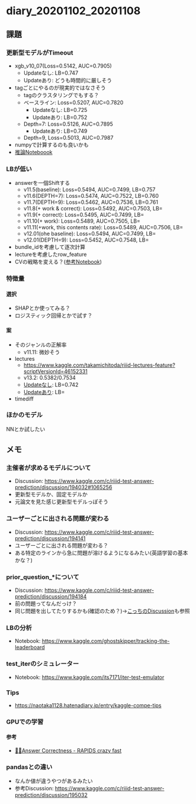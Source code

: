 # diary_20201102_20201108
## 課題
### 更新型モデルがTimeout
- xgb_v10_07(Loss=0.5142, AUC=0.7905)
  - Updateなし: LB=0.747
  - Updateあり: どうも時間的に厳しそう
- tagごとにやるのが現実的ではなさそう
  - tagのクラスタリングでもする？
  - ベースライン: Loss=0.5207, AUC=0.7820
    - Updateなし: LB=0.725
    - Updateあり: LB=0.752
  - Depth=7: Loss=0.5126, AUC=0.7895
    - Updateあり: LB=0.749
  - Depth=9, Loss=0.5013, AUC=0.7987
- numpyで計算するのも良いかも
- [推論Noteboook](https://www.kaggle.com/takamichitoda/riiid-xgboost-infer-save-user-correct)
### LBが低い
- answerを一個Shiftする
  - v11.5(baseline): Loss=0.5494, AUC=0.7499, LB=0.757
  - v11.6(DEPTH=7): Loss=0.5474, AUC=0.7522, LB=0.760
  - v11.7(DEPTH=9): Loss=0.5462, AUC=0.7536, LB=0.761
  - v11.8(+ work & correct): Loss=0.5492, AUC=0.7503, LB=
  - v11.9(+ correct): Loss=0.5495, AUC=0.7499, LB=
  - v11.10(+ work): Loss=0.5489, AUC=0.7505, LB=
  - v11.11(+work, this contents rate): Loss=0.5489, AUC=0.7506, LB=
  - v12.01(ohe baseline): Loss=0.5494, AUC=0.7499, LB=
  - v12.01(DEPTH=9): Loss=0.5452, AUC=0.7548, LB=
- bundle_idを考慮して逐次計算
- lectureを考慮したrow_feature
- CVの戦略を変える？([参考Notebook](https://www.kaggle.com/its7171/cv-strategy))
### 特徴量
#### 選択
- SHAPとか使ってみる？
- ロジスティック回帰とかで試す？
#### 案
- そのジャンルの正解率
  - v11.11: 微妙そう
- lectures
  - https://www.kaggle.com/takamichitoda/riiid-lectures-feature?scriptVersionId=46152331
  - v13.2: 0.5382/0.7534
  - [Updateなし](https://www.kaggle.com/takamichitoda/riiid-xgboost-infer-save-user-correct?scriptVersionId=46200759): LB=0.742
  - [Updateあり](https://www.kaggle.com/takamichitoda/riiid-xgboost-infer-update-with-simulator?scriptVersionId=46207377): LB=
- timediff
### ほかのモデル
NNとか試したい

## メモ

### 主催者が求めるモデルについて
- Discussion: https://www.kaggle.com/c/riiid-test-answer-prediction/discussion/194032#1065256
- 更新型モデルか、固定モデルか
- 元論文を見た感じ更新型モデルっぽそう

### ユーザーごとに出される問題が変わる
- Discussion: https://www.kaggle.com/c/riiid-test-answer-prediction/discussion/194141
- ユーザーごとに出される問題が変わる？
- ある特定のラインから急に問題が溶けるようになるみたい(英語学習の基本かな？)

### prior_question\_\*について
- Discussion: https://www.kaggle.com/c/riiid-test-answer-prediction/discussion/194184
- 前の問題ってなんだっけ？
- 同じ問題を出してたりするかも(確認のため？)→[こっちのDiscussion](https://www.kaggle.com/c/riiid-test-answer-prediction/discussion/194266)も参照

### LBの分析
- Notebook: https://www.kaggle.com/ghostskipper/tracking-the-leaderboard

### test_iterのシミュレーター
- Notebook: https://www.kaggle.com/its7171/iter-test-emulator

### Tips
- https://naotaka1128.hatenadiary.jp/entry/kaggle-compe-tips

### GPUでの学習
#### 参考
- [👨‍🎓Answer Correctness - RAPIDS crazy fast](https://www.kaggle.com/andradaolteanu/answer-correctness-rapids-crazy-fast#1.-Feature-Engineering)
### pandasとの違い
- なんか値が違うやつがあるみたい
- 参考Discussion: https://www.kaggle.com/c/riiid-test-answer-prediction/discussion/195032
